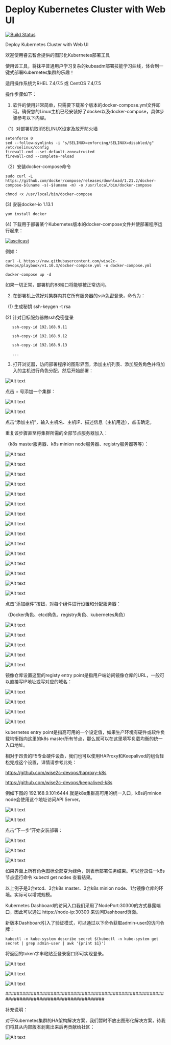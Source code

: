 # Deploy Kubernetes Cluster with Web UI
[![Build Status](https://travis-ci.org/wise2c-devops/playbook.svg?branch=master)](https://travis-ci.org/wise2c-devops/playbook)

Deploy Kubernetes Cluster with Web UI

欢迎使用睿云智合提供的图形化Kubernetes部署工具

使用该工具，将抹平普通用户学习复杂的kubeadm部署技能学习曲线，体会到一键式部署Kubernetes集群的乐趣！

适用操作系统为RHEL 7.4/7.5 或 CentOS 7.4/7.5

操作步骤如下：

1. 软件的使用非常简单，只需要下载某个版本的docker-compose.yml文件即可。确保您的Linux主机已经安装好了docker以及docker-compose，具体步骤参考以下内容。

（1）对部署机取消SELINUX设定及放开防火墙

```
setenforce 0
sed --follow-symlinks -i "s/SELINUX=enforcing/SELINUX=disabled/g" /etc/selinux/config
firewall-cmd --set-default-zone=trusted
firewall-cmd --complete-reload
```

（2）安装docker-compose命令

```
sudo curl -L https://github.com/docker/compose/releases/download/1.21.2/docker-compose-$(uname -s)-$(uname -m) -o /usr/local/bin/docker-compose
```

```
chmod +x /usr/local/bin/docker-compose
```

(3) 安装docker-io 1.13.1

```
yum install docker
```

(4) 下载用于部署某个Kubernetes版本的docker-compose文件并使部署程序运行起来：

[![asciicast](https://asciinema.org/a/vFYiMG3ptzdYPkS68rcuj4AKK.png)](https://asciinema.org/a/vFYiMG3ptzdYPkS68rcuj4AKK)

例如：

```
curl -L https://raw.githubusercontent.com/wise2c-devops/playbook/v1.10.3/docker-compose.yml -o docker-compose.yml
```

```
docker-compose up -d
```

如果一切正常，部署机的88端口将能够被正常访问。

2. 在部署机上做好对集群内其它所有服务器的ssh免密登录，命令为：

   (1) 生成秘钥 ssh-keygen -t rsa
   
   (2) 针对目标服务器做ssh免密登录
   
       ssh-copy-id 192.168.9.11
       
       ssh-copy-id 192.168.9.12
       
       ssh-copy-id 192.168.9.13
       
       ...

3. 打开浏览器，访问部署程序的图形界面，添加主机列表、添加服务角色并将加入的主机进行角色分配，然后开始部署：

![Alt text](https://github.com/wise2c-devops/playbook/raw/master/manual/KubernetesDeployUI-001.png)

点击 + 号添加一个集群：

![Alt text](https://github.com/wise2c-devops/playbook/raw/master/manual/KubernetesDeployUI-002.png)

![Alt text](https://github.com/wise2c-devops/playbook/raw/master/manual/KubernetesDeployUI-003.png)

点击“添加主机”，输入主机名、主机IP、描述信息（主机用途），点击确定。

重复该步骤直至将集群所需的全部节点服务器加入：

（k8s master服务器、k8s minion node服务器、registry服务器等等）：

![Alt text](https://github.com/wise2c-devops/playbook/raw/master/manual/KubernetesDeployUI-004.png)

![Alt text](https://github.com/wise2c-devops/playbook/raw/master/manual/KubernetesDeployUI-005.png)

![Alt text](https://github.com/wise2c-devops/playbook/raw/master/manual/KubernetesDeployUI-006.png)

![Alt text](https://github.com/wise2c-devops/playbook/raw/master/manual/KubernetesDeployUI-007.png)

![Alt text](https://github.com/wise2c-devops/playbook/raw/master/manual/KubernetesDeployUI-008.png)

![Alt text](https://github.com/wise2c-devops/playbook/raw/master/manual/KubernetesDeployUI-009.png)

![Alt text](https://github.com/wise2c-devops/playbook/raw/master/manual/KubernetesDeployUI-010.png)

![Alt text](https://github.com/wise2c-devops/playbook/raw/master/manual/KubernetesDeployUI-011.png)

![Alt text](https://github.com/wise2c-devops/playbook/raw/master/manual/KubernetesDeployUI-012.png)

![Alt text](https://github.com/wise2c-devops/playbook/raw/master/manual/KubernetesDeployUI-013.png)

![Alt text](https://github.com/wise2c-devops/playbook/raw/master/manual/KubernetesDeployUI-014.png)

![Alt text](https://github.com/wise2c-devops/playbook/raw/master/manual/KubernetesDeployUI-015.png)

![Alt text](https://github.com/wise2c-devops/playbook/raw/master/manual/KubernetesDeployUI-016.png)

![Alt text](https://github.com/wise2c-devops/playbook/raw/master/manual/KubernetesDeployUI-017.png)

![Alt text](https://github.com/wise2c-devops/playbook/raw/master/manual/KubernetesDeployUI-018.png)

点击“添加组件”按钮，对每个组件进行设置和分配服务器：

（Docker角色、etcd角色、registry角色、kubernetes角色）

![Alt text](https://github.com/wise2c-devops/playbook/raw/master/manual/KubernetesDeployUI-019.png)

![Alt text](https://github.com/wise2c-devops/playbook/raw/master/manual/KubernetesDeployUI-020.png)

![Alt text](https://github.com/wise2c-devops/playbook/raw/master/manual/KubernetesDeployUI-021.png)

![Alt text](https://github.com/wise2c-devops/playbook/raw/master/manual/KubernetesDeployUI-022.png)

![Alt text](https://github.com/wise2c-devops/playbook/raw/master/manual/KubernetesDeployUI-023.png)

镜像仓库设置这里的registy entry point是指用户端访问镜像仓库的URL，一般可以直接写IP地址或写对应的域名：

![Alt text](https://github.com/wise2c-devops/playbook/raw/master/manual/KubernetesDeployUI-024.png)

![Alt text](https://github.com/wise2c-devops/playbook/raw/master/manual/KubernetesDeployUI-025.png)

![Alt text](https://github.com/wise2c-devops/playbook/raw/master/manual/KubernetesDeployUI-026.png)

![Alt text](https://github.com/wise2c-devops/playbook/raw/master/manual/KubernetesDeployUI-027.png)

kubernetes entry point是指高可用的一个设定值，如果生产环境有硬件或软件负载均衡指向这里的k8s master所有节点，那么就可以在这里填写负载均衡的统一入口地址。

相对于昂贵的F5专业硬件设备，我们也可以使用HAProxy和Keepalived的组合轻松完成这个设置，详情请参考此处：

https://github.com/wise2c-devops/haproxy-k8s

https://github.com/wise2c-devops/keepalived-k8s

例如下图的 192.168.9.101:6444 就是k8s集群高可用的统一入口，k8s的minion node会使用这个地址访问API Server。

![Alt text](https://github.com/wise2c-devops/playbook/raw/master/manual/KubernetesDeployUI-028.png)

![Alt text](https://github.com/wise2c-devops/playbook/raw/master/manual/KubernetesDeployUI-029.png)

点击“下一步”开始安装部署：

![Alt text](https://github.com/wise2c-devops/playbook/raw/master/manual/KubernetesDeployUI-030.png)

![Alt text](https://github.com/wise2c-devops/playbook/raw/master/manual/KubernetesDeployUI-031.png)

![Alt text](https://github.com/wise2c-devops/playbook/raw/master/manual/KubernetesDeployUI-032.png)

如果界面上所有角色图标全部变为绿色，则表示部署任务结束。可以登录任一k8s节点运行命令 kubectl get nodes 查看结果。

以上例子是3台etcd、3台k8s master、3台k8s minion node、1台镜像仓库的环境。实际可以增减规模。

Kubernetes Dashboard的访问入口我们采用了NodePort:30300的方式暴露端口，因此可以通过 https://node-ip:30300 来访问Dashboard页面。

新版本Dashboard引入了验证模式，可以通过以下命令获取admin-user的访问令牌：

```
kubectl -n kube-system describe secret $(kubectl -n kube-system get secret | grep admin-user | awk '{print $1}')
```

将返回的token字串粘贴至登录窗口即可实现登录。

![Alt text](https://github.com/wise2c-devops/playbook/raw/master/manual/KubernetesDeployUI-034.png)

![Alt text](https://github.com/wise2c-devops/playbook/raw/master/manual/KubernetesDeployUI-035.png)

![Alt text](https://github.com/wise2c-devops/playbook/raw/master/manual/KubernetesDeployUI-036.png)


###########################################################################################

补充说明：

对于Kubernetes集群的HA架构解决方案，我们暂时不放出图形化解决方案，待我们将其从内部版本剥离出来后再贡献给社区：

![Alt text](https://github.com/wise2c-devops/playbook/raw/master/manual/KubernetesDeployUI-033.png)
